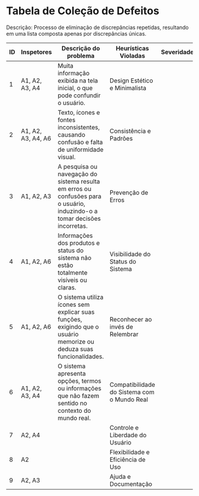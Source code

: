 # Tabela de Coleção de Defeitos

Descrição: Processo de eliminação de discrepâncias repetidas, resultando em uma lista composta apenas por discrepâncias únicas.

| ID | Inspetores | Descrição do problema |          Heurísticas Violadas                    | Severidade |
|----|----------------|-----------------------|--------------------------------------------------|------------|
|  1 | A1, A2, A3, A4 |            Muita informação exibida na tela inicial, o que pode confundir o usuário.           |       Design Estético e Minimalista              |            |
|  2 |       A1, A2, A3, A4, A6     |           Texto, ícones e fontes inconsistentes, causando confusão e falta de uniformidade visual.            |       Consistência e Padrões                     |            |    
|  3 |      A1, A2, A3      |            A pesquisa ou navegação do sistema resulta em erros ou confusões para o usuário, induzindo-o a tomar decisões incorretas.           |       Prevenção de Erros                         |            |       
|  4 |      A1, A2, A6      |          	Informações dos produtos e status do sistema não estão totalmente visíveis ou claras.             |       Visibilidade do Status do Sistema          |            |    
|  5 |      A1, A2, A6      |         O sistema utiliza ícones sem explicar suas funções, exigindo que o usuário memorize ou deduza suas funcionalidades.              |       Reconhecer ao invés de Relembrar           |            |      
|  6 |         	A1, A2, A3, A4   |         O sistema apresenta opções, termos ou informações que não fazem sentido no contexto do mundo real.              |       Compatibilidade do Sistema com o Mundo Real|            |      
|  7 |        A2, A4    |                       |       Controle e Liberdade do Usuário            |            |      
|  8 |      A2      |                       |       Flexibilidade e Eficiência de Uso          |            |      
|  9 |        A2, A3    |                       |      Ajuda e Documentação                        |            |      

